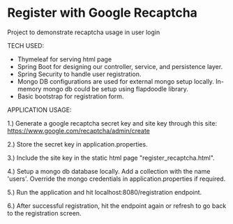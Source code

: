 # Register with Google Recaptcha
Project to demonstrate recaptcha usage in user login

TECH USED:

- Thymeleaf for serving html page
- Spring Boot for designing our controller, service, and persistence layer.
- Spring Security to handle user registration.
- Mongo DB configurations are used for external mongo setup locally. In-memory
  mongo db could be setup using flapdoodle library.
- Basic bootstrap for registration form.

APPLICATION USAGE:

1.) Generate a google recaptcha secret key and site key through this site:
    https://www.google.com/recaptcha/admin/create

2.) Store the secret key in application.properties.

3.) Include the site key in the static html page "register_recaptcha.html".

4.) Setup a mongo db database locally. Add a collection with the name 'users'.
    Override the mongo credentials in application.properties if required.

5.) Run the application and hit localhost:8080/registration endpoint.

6.) After successful registration, hit the endpoint again or refresh to go 
back to the registration screen.
